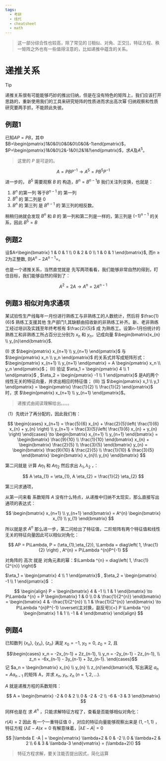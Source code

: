 ```yaml
---
tags:
  - 考研
  - 线代
  - cheatsheet
  - math
---
```

> 这一部分综合性也较高，除了常见的 [[相似、对角、正交]]，特征方程、秩一矩阵之外也有一些值得注意的，比如递推中蕴含的关系。 

# 递推关系

> [!tip]
> 递推关系很有可能能够巧妙的推出归纳，但是在没有特色的矩阵上，我们应该打开思路的，重新使用我们的工具来研究矩阵的性质进而求出高次幂
> 归纳观察和性质研究要两手抓，不能顾此失彼。

## 例题1
已知$AP=PB$，其中$B=\begin{pmatrix}1&0&0\\0&0&0\\0&0&-1\end{pmatrix}$，$P=\begin{pmatrix}1&0&0\\2&-1&0\\2&1&1\end{pmatrix}$，求$A$及$A^5$。

> 这里的 $P$ 是可逆的。 

$$
A = PBP^{-1} \to A^{5} = PB^{5}P^{-1}
$$

进一步的， $B^{5}$ 需要观察 $B$ 的 构造，$B^{n} = B^{n-1} B$    我们关注列变换，也就是：

1. $B^{n}$ 的第一列 等于$B^{n-1}$ 的 第一列
2. $B^{n}$ 的 第二列是 $0$
3. $B^{n}$ 的 第三列 是 $B^{n-1}$ 的 第三列的相反数。

稍稍归纳就会发现 $B^{n}$ 和 $B$ 的 第一列和第二列是一样的，第三列是 $(-1)^{n-1}$    的关系，因此 $B^{5} = B$ 

## 例题2

设$A=\begin{bmatrix} 1 & 0 & 1 \\ 0 & 2 & 0 \\ 1 & 0 & 1 \end{bmatrix}$, 而$n \geq 2$为正整数, 则$A^n - 2A^{n-1} =$。


也是一个递推关系，当然直觉就是 先写两项看看，我们能够非常自然的得到，盯住目标，我们能够自然的得到了：

$$
A^{2} = 2A \to A^{n} = 2A^{n-1}
$$

## 例题3 相似对角求通项

某试验性生产线每年一月份进行熟练工与非熟练工的人数统计，然后将 $\frac{1}{6}$ 熟练工支援其他
生产部门1,其缺额由招收新的非熟练工补齐。新、老非熟练工经过培训及实践至年终考核有 $\frac{2}{5}$ 成
为熟练工。设第n-1月份统计的熟练工和非熟练工所占百分比分别为 $x_n$ 和 $y_n$，记成向量 $\begin{bmatrix}x_{n} \\ y_{n}\end{bmatrix}$.

(I) 求 $\begin{pmatrix} x_{n+1} \\ y_{n+1} \end{pmatrix}$ 与 $\begin{pmatrix} x_n \\ y_n \end{pmatrix}$ 的关系式并写成矩阵形式：$\begin{pmatrix} x_{n+1} \\ y_{n+1} \end{pmatrix} = A \begin{pmatrix} x_n \\ y_n \end{pmatrix}$；
(II) 验证 $\eta_1 = \begin{pmatrix} 4 \\ 1 \end{pmatrix}$ , $\eta_2 = \begin{pmatrix} -1 \\ 1 \end{pmatrix}$ 是A的两个线性无关的特征向量，并求出相应的特征值；
(III) 当 $\begin{pmatrix} x_1 \\ y_1 \end{pmatrix} = \begin{pmatrix} \frac{1}{2} \\ \frac{1}{2} \end{pmatrix}$ 时，求 $\begin{pmatrix} x_{n+1} \\ y_{n+1} \end{pmatrix}$。


> 递推式由阅读理解给出。。。。

（1）先统计了再分配的，因此我们有：

$$
\begin{cases}
x_{n+1} = \frac{5}{6} x_{n} + \frac{2}{5}\left( \frac{1}{6} x_{n} + y_{n} \right) \\
y_{n+1} = \frac{3}{5}\left( \frac{1}{6} x_{n} + y_{n} \right)
\end{cases} \to \begin{bmatrix}
x_{n+1} \\
y_{n+1} 
\end{bmatrix} = \begin{bmatrix}
\frac{9}{10} \\
\frac{1}{10}
\end{bmatrix} x_{n} + \begin{bmatrix} 
\frac{2}{5} \\
\frac{3}{5}
\end{bmatrix} y_{n} = \begin{bmatrix}
\frac{9}{10} & \frac{2}{5} \\
\frac{1}{10} & \frac{3}{5}
\end{bmatrix}  \begin{bmatrix}
x_{n}\\
 y_{n}
 \end{bmatrix}
$$


第二问就是 计算 $A \eta_{1}$ 和 $A \eta_{2}$   然后求出 $\lambda_{1},\lambda_{2}$ ，：

$$
A \eta_{1} = \eta_{1}, A \eta_{2} = \frac{1}{2} \eta_{2}
$$

第三问求通项，

从第一问来看 系数矩阵 $A$ 没有什么特点，从递推中归纳不太现实，那么直接写出通项的表达式：

$$
\begin{bmatrix}
x_{n+1}  \\
y_{n+1}
\end{bmatrix} = A^{n} \begin{bmatrix}
x_{1} \\
y_{1}
\end{bmatrix}
$$

所以就是求 $A^{n}$  那么进一步，第二问给出了特征值，二阶矩阵有两个特征值和线性无关的特征向量因此可以相似对角化：

$$
AP = P\Lambda, P = (\eta_{1},\eta_{2}), \Lambda = diag\left( 1, \frac{1}{2} \right) , A^{n} = P\Lambda ^{n}P^{-1}
$$

对角阵的 高次 就是 对角元素的幂：$\Lambda ^{n} = diag\left( 1, \frac{1}{2^{n}} \right)$ 



$\eta_1 = \begin{pmatrix} 4 \\ 1 \end{pmatrix}$ , $\eta_2 = \begin{pmatrix} -1 \\ 1 \end{pmatrix}$ ：

$$
\begin{align}
P = \begin{bmatrix}
4 &  -1  \\
1 & 1
\end{bmatrix} \to P\Lambda ^{n} = P \begin{bmatrix}
1 & 0 \\
0 & \frac{1}{2^{n}}
\end{bmatrix} = \begin{bmatrix}
4 & -\frac{1}{2^{n}} \\
1 & \frac{1}{2^{n}}
\end{bmatrix} \to P\Lambda ^{n}P^{-1} \overset{主对换，副反号}{=} P \Lambda ^{n} \begin{bmatrix}
1 & 1 \\
-1 & 4
\end{bmatrix}
\end{align}
$$

## 例题4

已知数列 $\{x_n\}$, $\{y_n\}$, $\{z_n\}$ 满足 $x_0 = -1$, $y_0 = 0$, $z_0 = 2$, 且

$$\begin{cases}
x_n = -2x_{n-1} + 2z_{n-1}, \\
y_n = -2y_{n-1} - 2z_{n-1}, \\
z_n = -6x_{n-1} - 3y_{n-1} + 3z_{n-1}.
\end{cases}$$
记 $a_n =  \begin{bmatrix} x_{n} \\ y_{n} \\ z_{n}\end{bmatrix}$, 写出满足 $a_n = Aa_{n-1}$ 的矩阵 A，并求 $x_n$, $y_n$, $z_n$ ($n=1, 2, \dots$).

$A$ 就是递推方程的系数矩阵：

$$
A = \begin{bmatrix}
-2 & 0 & 2 \\
0 & -2 & -2  \\
-6 & -3 & 3
\end{bmatrix}
$$

同样也是在 求 $A^{n}$ ，只能求解特征方程了，查看是否能够相似对角化：

$r(A) = 2$ 因此 有一个一重特征值 $0$ ，对应的特征向量能够观察出来是 $(1,-1,1)$ ，特征方程 $(\lambda E - A)x = 0$ 有解意味着，$|\lambda E - A| =0$ 

$$
|\lambda E -A | = \begin{vmatrix}
\lambda+2 & 0 & -2 \\
0 & \lambda+2 & 2 \\
6 & 3 & \lambda-3
\end{vmatrix} = (\lambda+2)()
$$

> 特征方程求解，要关注能否提出因式，简化运算

